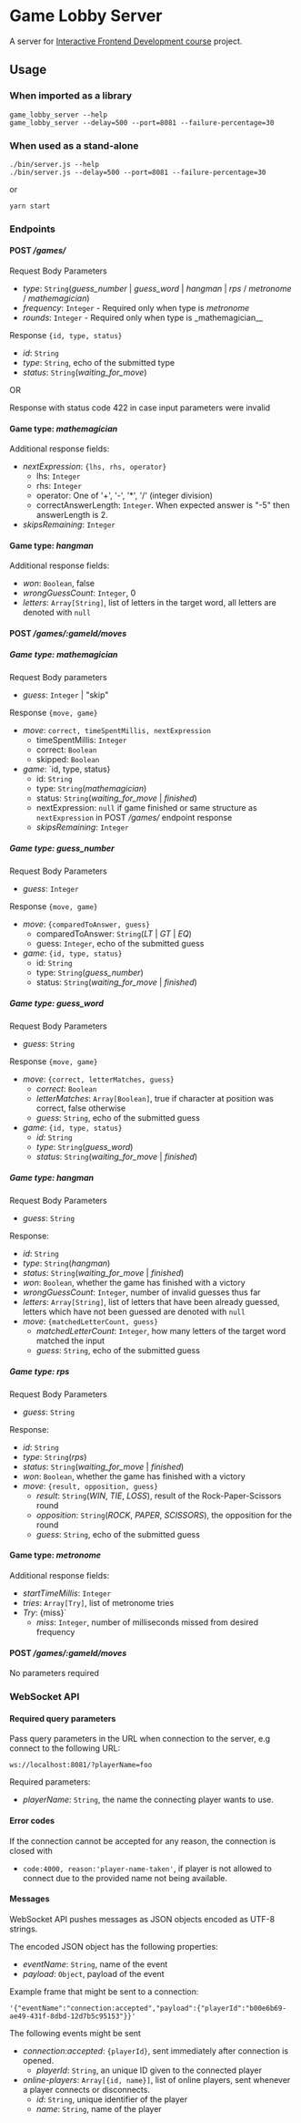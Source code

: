 # Game Lobby Server

A server for [Interactive Frontend Development course](https://courses.cs.ut.ee/2017/react/spring/) project.

## Usage

### When imported as a library

```
game_lobby_server --help
game_lobby_server --delay=500 --port=8081 --failure-percentage=30
```

### When used as a stand-alone

```
./bin/server.js --help
./bin/server.js --delay=500 --port=8081 --failure-percentage=30
```

or

```
yarn start
```

### Endpoints

#### POST _/games/_

Request Body Parameters

- _type_: `String`(_guess_number_ | _guess_word_ | _hangman_ | _rps_ / _metronome_ / _mathemagician_)
- _frequency_: `Integer` - Required only when type is _metronome_
- _rounds_: `Integer` - Required only when type is \_mathemagician\_\_

Response `{id, type, status}`

- _id_: `String`
- _type_: `String`, echo of the submitted type
- _status_: `String`(_waiting_for_move_)

OR

Response with status code 422 in case input parameters were invalid

#### Game type: _mathemagician_

Additional response fields:

- _nextExpression_: `{lhs, rhs, operator}`
  - lhs: `Integer`
  - rhs: `Integer`
  - operator: One of '+', '-', '\*', '/' (integer division)
  - correctAnswerLength: `Integer`. When expected answer is "-5" then answerLength is 2.
- _skipsRemaining_: `Integer`

#### Game type: _hangman_

Additional response fields:

- _won_: `Boolean`, false
- _wrongGuessCount_: `Integer`, 0
- _letters_: `Array[String]`, list of letters in the target word, all letters
  are denoted with `null`

#### POST _/games/:gameId/moves_

##### Game type: _mathemagician_

Request Body parameters

- _guess_: `Integer` | "skip"

Response `{move, game}`

- _move_: `correct, timeSpentMillis, nextExpression`
  - timeSpentMillis: `Integer`
  - correct: `Boolean`
  - skipped: `Boolean`
- _game_: `id, type, status}
  - id: `String`
  - type: `String`(_mathemagician_)
  - status: `String`(_waiting_for_move_ | _finished_)
  - nextExpression: `null` if game finished or same structure as `nextExpression`
    in POST _/games/_ endpoint response
  - _skipsRemaining_: `Integer`

##### Game type: _guess_number_

Request Body Parameters

- _guess_: `Integer`

Response `{move, game}`

- _move_: `{comparedToAnswer, guess}`
  - comparedToAnswer: `String`(_LT_ | _GT_ | _EQ_)
  - guess: `Integer`, echo of the submitted guess
- _game_: `{id, type, status}`
  - id: `String`
  - type: `String`(_guess_number_)
  - status: `String`(_waiting_for_move_ | _finished_)

##### Game type: _guess_word_

Request Body Parameters

- _guess_: `String`

Response `{move, game}`

- _move_: `{correct, letterMatches, guess}`
  - _correct_: `Boolean`
  - _letterMatches_: `Array[Boolean]`, true if character at position was correct, false otherwise
  - _guess_: `String`, echo of the submitted guess
- _game_: `{id, type, status}`
  - _id_: `String`
  - _type_: `String`(_guess_word_)
  - _status_: `String`(_waiting_for_move_ | _finished_)

##### Game type: _hangman_

Request Body Parameters

- _guess_: `String`

Response:

- _id_: `String`
- _type_: `String`(_hangman_)
- _status_: `String`(_waiting_for_move_ | _finished_)
- _won_: `Boolean`, whether the game has finished with a victory
- _wrongGuessCount_: `Integer`, number of invalid guesses thus far
- _letters_: `Array[String]`, list of letters that have been already guessed,
  letters which have not been guessed are denoted with `null`
- _move_: `{matchedLetterCount, guess}`
  - _matchedLetterCount_: `Integer`, how many letters of the target word matched the input
  - _guess_: `String`, echo of the submitted guess

##### Game type: _rps_

Request Body Parameters

- _guess_: `String`

Response:

- _id_: `String`
- _type_: `String`(_rps_)
- _status_: `String`(_waiting_for_move_ | _finished_)
- _won_: `Boolean`, whether the game has finished with a victory
- _move_: `{result, opposition, guess}`
  - _result_: `String`(_WIN_, _TIE_, _LOSS_), result of the
    Rock-Paper-Scissors round
  - _opposition_: `String`(_ROCK_, _PAPER_, _SCISSORS_), the opposition for the round
  - _guess_: `String`, echo of the submitted guess

#### Game type: _metronome_

Additional response fields:

- _startTimeMillis_: `Integer`
- _tries_: `Array[Try]`, list of metronome tries
- _Try_: {miss}`
  - _miss_: `Integer`, number of milliseconds missed from desired frequency

#### POST _/games/:gameId/moves_

No parameters required

### WebSocket API

#### Required query parameters

Pass query parameters in the URL when connection to the server, e.g connect to the following URL:

```
ws://localhost:8081/?playerName=foo
```

Required parameters:

- _playerName_: `String`, the name the connecting player wants to use.

#### Error codes

If the connection cannot be accepted for any reason, the connection is closed with

- `code:4000, reason:'player-name-taken'`, if player is not allowed to connect due to the provided name not being available.

#### Messages

WebSocket API pushes messages as JSON objects encoded as UTF-8 strings.

The encoded JSON object has the following properties:

- _eventName_: `String`, name of the event
- _payload_: `Object`, payload of the event

Example frame that might be sent to a connection:

```
'{"eventName":"connection:accepted","payload":{"playerId":"b00e6b69-ae49-431f-8dbd-12d7b5c95153"}}'
```

The following events might be sent

- _connection:accepted_: `{playerId}`, sent immediately after connection is opened.
  - _playerId_: `String`, an unique ID given to the connected player
- _online-players_: `Array[{id, name}]`, list of online players, sent whenever a player connects or disconnects.
  - _id_: `String`, unique identifier of the player
  - _name_: `String`, name of the player
